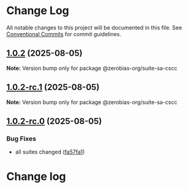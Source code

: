 # Change Log

All notable changes to this project will be documented in this file.
See [Conventional Commits](https://conventionalcommits.org) for commit guidelines.

## [1.0.2](https://github.com/zerobias-org/suite/compare/@zerobias-org/suite-sa-cscc@1.0.2-rc.1...@zerobias-org/suite-sa-cscc@1.0.2) (2025-08-05)

**Note:** Version bump only for package @zerobias-org/suite-sa-cscc





## [1.0.2-rc.1](https://github.com/zerobias-org/suite/compare/@zerobias-org/suite-sa-cscc@1.0.2-rc.0...@zerobias-org/suite-sa-cscc@1.0.2-rc.1) (2025-08-05)

**Note:** Version bump only for package @zerobias-org/suite-sa-cscc





## [1.0.2-rc.0](https://github.com/zerobias-org/suite/compare/@zerobias-org/suite-sa-cscc@1.0.1...@zerobias-org/suite-sa-cscc@1.0.2-rc.0) (2025-08-05)


### Bug Fixes

* all suites changed ([fa57fa1](https://github.com/zerobias-org/suite/commit/fa57fa1af7628003297df46b2d7740fe95bd2666))





# Change log

